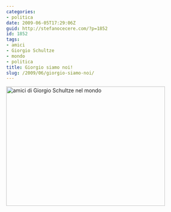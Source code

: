 ```yaml
---
categories:
- politica
date: 2009-06-05T17:29:06Z
guid: http://stefanocecere.com/?p=1852
id: 1852
tags:
- amici
- Giorgio Schultze
- mondo
- politica
title: Giorgio siamo noi!
slug: /2009/06/giorgio-siamo-noi/
---
```


[<img class="aligncenter size-medium wp-image-1853" title="amici di Giorgio Schultze nel mondo" src="http://stefanocecere.com/wp-content/uploads/sites/3/2009/06/20090605092910amici-426x320.jpg" alt="amici di Giorgio Schultze nel mondo" width="426" height="320" />](http://stefanocecere.com/wp-content/uploads/sites/3/2009/06/20090605092910amici.jpg)